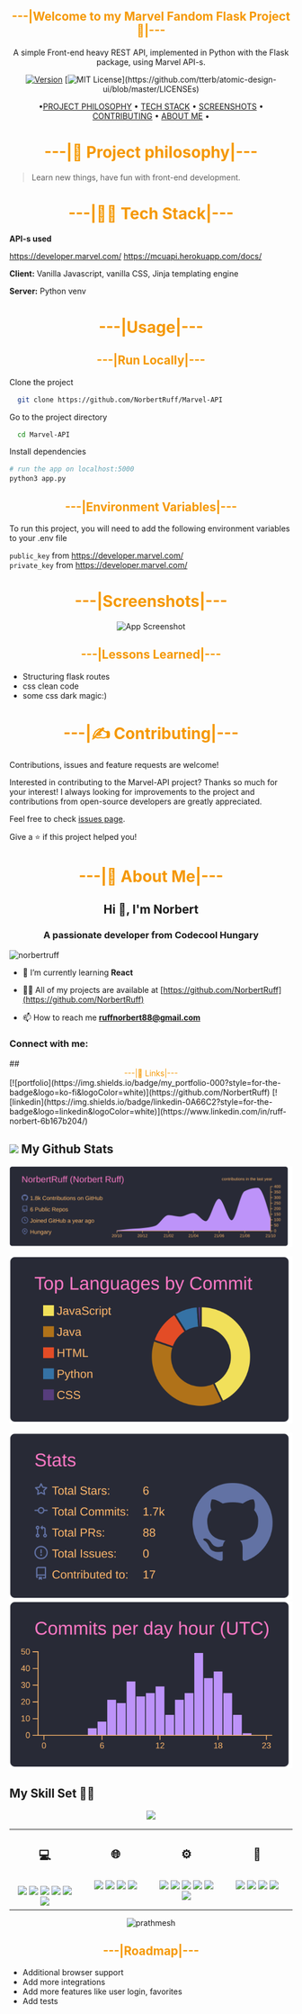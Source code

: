 
[comment]: <> (![Reactomon]&#40;https://github.com/NorbertRuff/reactomon-react-NorbertRuff/raw/development/src/static/img/pokelogo.png&#41;)

## <div style="color:#f59800" align="center">---|Welcome to my Marvel Fandom Flask Project 👋|---</div>
<div align="center">
A simple Front-end heavy REST API, implemented in Python with the Flask package, using Marvel API-s.

[![Version](https://img.shields.io/badge/version-v0.6-blue.svg)](https://img.shields.io/badge/version-v1.0-blue.svg?cacheSeconds=2592000)
[![MIT License](https://img.shields.io/apm/l/atomic-design-ui.svg?)](https://github.com/tterb/atomic-design-ui/blob/master/LICENSEs)
</div>

<div align="center">

•[PROJECT PHILOSOPHY](https://github.com/NorbertRuff/Marvel-API/#-project-philosophy) •
[TECH STACK](https://github.com/NorbertRuff/Marvel-API/#-tech-stack) •
[SCREENSHOTS](https://github.com/NorbertRuff/Marvel-API/#-screenshots) •
[CONTRIBUTING](https://github.com/NorbertRuff/Marvel-API/#-contributing) •
[ABOUT ME](https://github.com/NorbertRuff/Marvel-API/#-about-me)
•

</div>


# <div style="color:#f59800" align="center">---|🧐 Project philosophy|---</div>

> Learn new things, have fun with front-end development.
  
# <div style="color:#f59800" align="center">---|👨‍💻 Tech Stack|---</div>

**API-s used** 

https://developer.marvel.com/
https://mcuapi.herokuapp.com/docs/

**Client:** Vanilla Javascript, vanilla CSS, Jinja templating engine

**Server:** Python venv


# <div style="color:#f59800" align="center">---|Usage|---</div>
## <div style="color:#f59800" align="center">---|Run Locally|---</div>

Clone the project

```bash
  git clone https://github.com/NorbertRuff/Marvel-API
```

Go to the project directory

```bash
  cd Marvel-API
```

Install dependencies

```bash
# run the app on localhost:5000
python3 app.py
```
  
## <div style="color:#f59800" align="center">---|Environment Variables|---</div>

To run this project, you will need to add the following environment variables to your .env file

`public_key` from https://developer.marvel.com/  
`private_key` from https://developer.marvel.com/

  
# <div style="color:#f59800" align="center">---|Screenshots|---</div>
<div align="center">

![App Screenshot](https://via.placeholder.com/468x300?text=App+Screenshot+Here)

</div>
  
## <div style="color:#f59800" align="center">---|Lessons Learned|---</div>

- Structuring flask routes
- css clean code
- some css dark magic:)



# <div style="color:#f59800" align="center">---|✍️ Contributing|---</div>

Contributions, issues and feature requests are welcome!<br/>

Interested in contributing to the Marvel-API project? Thanks so much for your interest! I always looking for improvements to the project and contributions from open-source developers are greatly appreciated.

Feel free to check [issues page](https://github.com/NorbertRuff/Marvel-API/issues).


Give a ⭐️ if this project helped you!


# <div style="color:#f59800" align="center">---|🚀 About Me|---</div>

<h2 align="center">Hi 👋, I'm Norbert</h2>
<h3 align="center">A passionate developer from Codecool Hungary</h3>

<p align="left"> <img src="https://komarev.com/ghpvc/?username=norbertruff&label=Profile%20views&color=0e75b6&style=flat" alt="norbertruff" /> </p>

- 🌱 I’m currently learning **React**

- 👨‍💻 All of my projects are available at [https://github.com/NorbertRuff](https://github.com/NorbertRuff)

- 📫 How to reach me **ruffnorbert88@gmail.com**

<h3 align="left">Connect with me:</h3>
## <div style="color:#f59800" align="center">---|🔗 Links|---</div>
[![portfolio](https://img.shields.io/badge/my_portfolio-000?style=for-the-badge&logo=ko-fi&logoColor=white)](https://github.com/NorbertRuff)
[![linkedin](https://img.shields.io/badge/linkedin-0A66C2?style=for-the-badge&logo=linkedin&logoColor=white)](https://www.linkedin.com/in/ruff-norbert-6b167b204/)

<h2><img src="https://media.giphy.com/media/cj87CxfRtrUifF3Ryk/giphy.gif" height="25"> My Github Stats</h2>

<div align="center">

[![](https://raw.githubusercontent.com/NorbertRuff/NorbertRuff/master/profile-summary-card-output/dracula/0-profile-details.svg)](https://github.com/vn7n24fzkq/github-profile-summary-cards)

[![](https://raw.githubusercontent.com/NorbertRuff/NorbertRuff/master/profile-summary-card-output/dracula/2-most-commit-language.svg)](https://github.com/vn7n24fzkq/github-profile-summary-cards)

[![](https://raw.githubusercontent.com/NorbertRuff/NorbertRuff/master/profile-summary-card-output/dracula/3-stats.svg)](https://github.com/vn7n24fzkq/github-profile-summary-cards) [![](https://raw.githubusercontent.com/NorbertRuff/NorbertRuff/master/profile-summary-card-output/dracula/4-productive-time.svg)](https://github.com/vn7n24fzkq/github-profile-summary-cards)

</div>



## My Skill Set 👩‍💻

<div align="center">  
<img src="https://www.codewars.com/users/NorbertRuff/badges/large">
</div>

<table><tr><td valign="top" width="25%">
<h2 align="center"> 💻 </h2><br>

<div align="center">  
<img src="https://img.shields.io/badge/Python-3776AB?style=flat-square&logo=python&logoColor=white" height="25">
<img src="https://img.shields.io/badge/Java-ED8B00?style=flat-square&logo=java&logoColor=white" height="25">
<img src="https://img.shields.io/badge/JavaScript-F7DF1E?style=flat-square&logo=javascript&logoColor=black" height="25">
<img src="https://img.shields.io/badge/Node.js-43853D?style=flat-square&logo=node.js&logoColor=white" height="25">
<img src="https://img.shields.io/badge/Flask-000000?style=flat-square&logo=flask&logoColor=white" height="25">
<img src="https://img.shields.io/badge/PostgreSQL-316192?style=flat-square&logo=postgresql&logoColor=white" height="25">
</div>


</td><td valign="top" width="25%">

<h2 align="center"> 🌐 </h2><br>

<div align="center">  


<img src="https://img.shields.io/badge/-CSS3-1572B6?style=flat-square&logo=css3" height="25">
<img src="https://img.shields.io/badge/HTML5-E34F26?style=flat-square&logo=html5&logoColor=white" height="25">
<img src="https://img.shields.io/badge/React-20232A?style=flat-square&logo=react&logoColor=61DAFB" height="25">
<img src="https://img.shields.io/badge/Bootstrap-563D7C?style=flat-square&logo=bootstrap&logoColor=white" height="25">

</div>

</td><td valign="top" width="25%">

<h2 align="center"> ⚙ </h2><br>

<div align="center">

<img src="https://img.shields.io/badge/-Linux-black?style=flat-square&logo=Linux" height="25"> 
<img src="https://img.shields.io/badge/Windows-0078D6?style=flat-square&logo=windows&logoColor=white" height="25"> 
<img src="https://img.shields.io/badge/Ubuntu-E95420?style=flat-square&logo=ubuntu&logoColor=white" height="25">
<img src="https://img.shields.io/badge/-Git-black?style=flat-square&logo=git" height="25"> 
<img src="https://img.shields.io/badge/-GitHub-181717?style=flat-square&logo=github" height="25"> 
<img src="https://img.shields.io/badge/Markdown-000000?style=flat-square&logo=markdown&logoColor=white" height="25">

</div>

</td>
</td><td valign="top" width="25%">

<h2 align="center"> 🎨 </h2><br>

<div align="center">
 <img src="https://aleen42.github.io/badges/src/photoshop.svg" height="25">
<img src="https://aleen42.github.io/badges/src/illustrator.svg" height="25">
<img src="https://aleen42.github.io/badges/src/dreamweaver.svg" height="25">
<img src="https://aleen42.github.io/badges/src/flash.svg" height="25">
  
 </div>

</td>
</tr></table>  

<div align="center">

<p align="center"> <img src="https://komarev.com/ghpvc/?username=NorbertRuff&label=Profile%20views&color=0e75b6&style=flat-square" alt="prathmesh" /> </p>


</div>

## <div style="color:#f59800" align="center">---|Roadmap|---</div>

- Additional browser support
- Add more integrations
- Add more features like user login, favorites
- Add tests

  